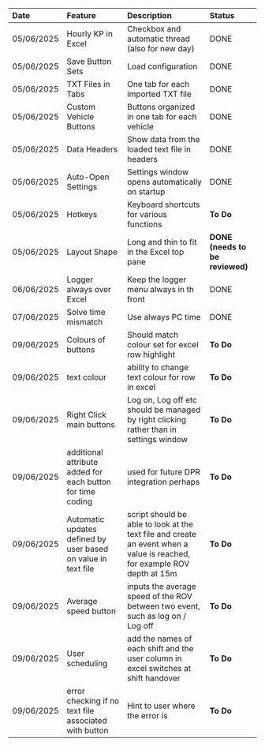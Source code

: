 | Date       | Feature                       | Description                                    | Status      |
| :--------- | :---------------------------- | :--------------------------------------------- | :---------- |
| 05/06/2025 | Hourly KP in Excel            | Checkbox and automatic thread (also for new day)                                   | DONE      |
| 05/06/2025 | Save Button Sets              | Load configuration                             | DONE      |
| 05/06/2025 | TXT Files in Tabs             | One tab for each imported TXT file             | DONE      |
| 05/06/2025 | Custom Vehicle Buttons        | Buttons organized in one tab for each vehicle  | DONE       |
| 05/06/2025 | Data Headers                  | Show data from the loaded text file in headers | DONE       |
| 05/06/2025 | Auto-Open Settings            | Settings window opens automatically on startup | DONE       |
| 05/06/2025 | Hotkeys                       | Keyboard shortcuts for various functions       | **To Do**       |
| 05/06/2025 | Layout Shape                  | Long and thin to fit in the Excel top pane     | **DONE (needs to be reviewed)**      |
| 06/06/2025 | Logger always over Excel      | Keep the logger menu always in th front        | DONE        |
| 07/06/2025 | Solve time mismatch      | Use always PC time        | DONE       |
|09/06/2025 | Colours of buttons | Should match colour set for excel row highlight | **To Do** |
| 09/06/2025 | text colour | ability to change text colour for row in excel | **To Do** |
| 09/06/2025 | Right Click main buttons | Log on, Log off etc should be managed by right clicking rather than in settings window | **To Do** |
| 09/06/2025 | additional attribute added for each button for time coding | used for future DPR integration perhaps | **To Do** |
| 09/06/2025 | Automatic updates defined by user based on value in text file | script should be able to look at the text file and create an event when a value is reached, for example ROV depth at 15m | **To Do** |
| 09/06/2025 | Average speed button | inputs the average speed of the ROV between two event, such as log on / Log off | **To Do** |
| 09/06/2025 | User scheduling | add the names of each shift and the user column in excel switches at shift handover | **To Do** |
| 09/06/2025 | error checking if no text file associated with button | Hint to user where the error is | **To Do** |